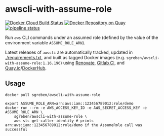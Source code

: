 # awscli-with-assume-role

[![Docker Cloud Build Status](https://img.shields.io/docker/cloud/build/sgreben/awscli-with-assume-role.svg)](https://hub.docker.com/r/sgreben/awscli-with-assume-role/builds) [![Docker Repository on Quay](https://quay.io/repository/sgreben/awscli-with-assume-role/status "Docker Repository on Quay")](https://quay.io/repository/sgreben/awscli-with-assume-role) [![pipeline status](https://gitlab.com/sgreben/docker-awscli-with-assume-role/badges/master/pipeline.svg)](https://gitlab.com/sgreben/docker-awscli-with-assume-role/pipelines)

Run `aws` CLI commands under an assumed role (defined by the value of the environment variable `ASSUME_ROLE_ARN`).

Latest releases of `awscli` are automatically tracked, updated in [./requirements.txt](requirements.txt), and built as tagged Docker images (e.g. `sgreben/awscli-with-assume-role:1.16.196`) using [Renovate](https://renovatebot.com), [Gitlab CI](https://gitlab.com/sgreben/docker-awscli-with-assume-role/pipelines), and [Quay.io](https://quay.io/repository/sgreben/awscli-with-assume-role?tab=builds)/[DockerHub](https://hub.docker.com/r/sgreben/awscli-with-assume-role/builds).

## Usage

```
docker pull sgreben/awscli-with-assume-role
```

```
export ASSUME_ROLE_ARN=arn:aws:iam::123456789012:role/demo
docker run --rm -e AWS_ACCESS_KEY_ID -e AWS_SECRET_ACCESS_KEY -e ASSUME_ROLE_ARN \
    sgreben/awscli-with-assume-role \
    aws sts get-caller-identity # prints arn:aws:iam::123456789012:role/demo if the AssumeRole call was successful
```
